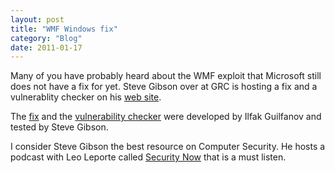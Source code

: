 ```yaml
---
layout: post
title: "WMF Windows fix"
category: "Blog"
date: 2011-01-17
---
```



Many of you have probably heard about the WMF exploit that Microsoft still does not have a fix for yet. Steve Gibson over at GRC is hosting a fix and a vulnerablity checker on his [web site](http://www.GRC.com/).

The [fix](http://www.GRC.com/miscfiles/wmffix_hexblog14.exe) and the [vulnerability checker](http://www.GRC.com/miscfiles/wmf_checker_hexblog.exe) were developed by Ilfak Guilfanov and tested by Steve Gibson.

I consider Steve Gibson the best resource on Computer Security. He hosts a podcast with Leo Leporte called [Security Now](http://www.grc.com/SecurityNow.htm) that is a must listen.